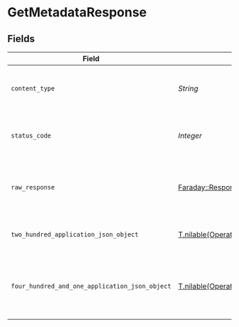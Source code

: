 # GetMetadataResponse


## Fields

| Field                                                                                                              | Type                                                                                                               | Required                                                                                                           | Description                                                                                                        |
| ------------------------------------------------------------------------------------------------------------------ | ------------------------------------------------------------------------------------------------------------------ | ------------------------------------------------------------------------------------------------------------------ | ------------------------------------------------------------------------------------------------------------------ |
| `content_type`                                                                                                     | *String*                                                                                                           | :heavy_check_mark:                                                                                                 | HTTP response content type for this operation                                                                      |
| `status_code`                                                                                                      | *Integer*                                                                                                          | :heavy_check_mark:                                                                                                 | HTTP response status code for this operation                                                                       |
| `raw_response`                                                                                                     | [Faraday::Response](https://www.rubydoc.info/gems/faraday/Faraday/Response)                                        | :heavy_check_mark:                                                                                                 | Raw HTTP response; suitable for custom response parsing                                                            |
| `two_hundred_application_json_object`                                                                              | [T.nilable(Operations::GetMetadataResponseBody)](../../models/operations/getmetadataresponsebody.md)               | :heavy_minus_sign:                                                                                                 | The metadata of the library item.                                                                                  |
| `four_hundred_and_one_application_json_object`                                                                     | [T.nilable(Operations::GetMetadataLibraryResponseBody)](../../models/operations/getmetadatalibraryresponsebody.md) | :heavy_minus_sign:                                                                                                 | Unauthorized - Returned if the X-Plex-Token is missing from the header or query.                                   |